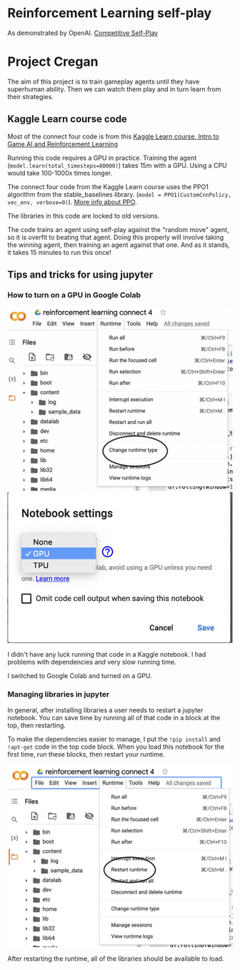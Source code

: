 # Reinforcement Learning self-play

As demonstrated by OpenAI. [Competitive Self-Play](https://openai.com/blog/competitive-self-play/)

# Project Cregan

The aim of this project is to train gameplay agents until they have superhuman ability. Then we can watch them play and in turn learn from their strategies.

## Kaggle Learn course code

Most of the connect four code is from this [Kaggle Learn course, Intro to Game AI and Reinforcement Learning](https://www.kaggle.com/learn/intro-to-game-ai-and-reinforcement-learning)

Running this code requires a GPU in practice. Training the agent (`model.learn(total_timesteps=80000)`) takes 15m with a GPU. Using a CPU would take 100-1000x times longer.

The connect four code from the Kaggle Learn course uses the PPO1 algorithm from the stable_baselines library. (`model = PPO1(CustomCnnPolicy, vec_env, verbose=0)`). [More info about PPO](https://openai.com/blog/openai-baselines-ppo/).

The libraries in this code are locked to old versions.

The code trains an agent using self-play against the "random move" agent, so it is overfit to beating that agent. Doing this properly will involve taking the winning agent, then training an agent against that one. And as it stands, it takes 15 minutes to run this once!

## Tips and tricks for using jupyter

### How to turn on a GPU in Google Colab

![Click Change runtime type](images/gpu1.png)
![Choose GPU](images/gpu2.png)

I didn't have any luck running that code in a Kaggle notebook. I had problems with dependencies and very slow running time.

I switched to Google Colab and turned on a GPU.

### Managing libraries in jupyter

In general, after installing libraries a user needs to restart a jupyter notebook. You can save time by running all of that code in a block at the top, then restarting.

To make the dependencies easier to manage, I put the `!pip install` and `!apt-get` code in the top code block. When you load this notebook for the first time, run these blocks, then restart your runtime.

![Click restart runtime](images/restart-runtime.png)

After restarting the runtime, all of the libraries should be available to load.
